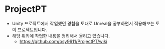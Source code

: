 # ProjectPT
+ Unity 프로젝트에서 작업했던 경험을 토대로 Unreal을 공부하면서 적용해보는 토이 프로젝트입니다.
+ 해당 위키에 작업한 내용을 정리해서 올리고 있습니다.
   + https://github.com/osy9611/ProjectPT/wiki
